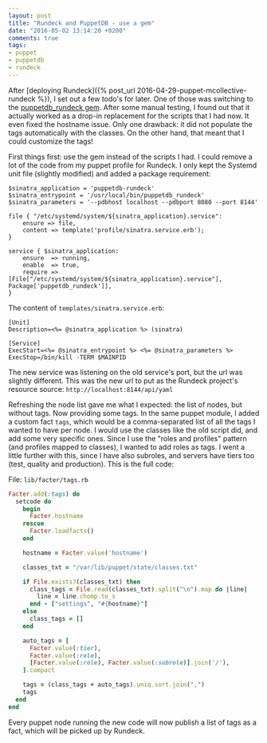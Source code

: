 ```yaml
---
layout: post
title: "Rundeck and PuppetDB - use a gem"
date: "2016-05-02 13:14:20 +0200"
comments: true
tags:
- puppet
- puppetdb
- rundeck
---
```


After [deploying Rundeck]({% post_url 2016-04-29-puppet-mcollective-rundeck %}), I set out a few todo's for later. One of those was switching to the [puppetdb_rundeck gem](https://github.com/opentable/puppetdb_rundeck). After some manual testing, I found out that it actually worked as a drop-in replacement for the scripts that I had now. It even fixed the hostname issue. Only one drawback: it did not populate the tags automatically with the classes. On the other hand, that meant that I could customize the tags!

First things first: use the gem instead of the scripts I had. I could remove a lot of the code from my puppet profile for Rundeck. I only kept the Systemd unit file (slightly modified) and added a package requirement:

```puppet
$sinatra_application = 'puppetdb-rundeck'
$sinatra_entrypoint = '/usr/local/bin/puppetdb_rundeck'
$sinatra_parameters = '--pdbhost localhost --pdbport 8080 --port 8144'

file { "/etc/systemd/system/${sinatra_application}.service":
	ensure => file,
	content => template('profile/sinatra.service.erb');
}

service { $sinatra_application:
	ensure  => running,
	enable  => true,
	require => [File["/etc/systemd/system/${sinatra_application}.service"], Package['puppetdb_rundeck']],
}
```

The content of `templates/sinatra.service.erb`:

```puppet
[Unit]
Description=<%= @sinatra_application %> (sinatra)

[Service]
ExecStart=<%= @sinatra_entrypoint %> <%= @sinatra_parameters %>
ExecStop=/bin/kill -TERM $MAINPID
```

The new service was listening on the old service's port, but the url was slightly different. This was the new url to put as the Rundeck project's resource source: `http://localhost:8144/api/yaml`

Refreshing the node list gave me what I expected: the list of nodes, but without tags. Now providing some tags. In the same puppet module, I added a custom fact `tags`, which would be a comma-separated list of all the tags I wanted to have per node. I would use the classes like the old script did, and add some very specific ones. Since I use the "roles and profiles" pattern (and profiles mapped to classes), I wanted to add roles as tags. I went a little further with this, since I have also subroles, and servers have tiers too (test, quality and production). This is the full code:

File: `lib/facter/tags.rb`

```ruby
Facter.add(:tags) do
  setcode do
    begin
      Facter.hostname
    rescue
      Facter.loadfacts()
    end

    hostname = Facter.value('hostname')

    classes_txt = "/var/lib/puppet/state/classes.txt"

    if File.exists?(classes_txt) then
      class_tags = File.read(classes_txt).split("\n").map do |line|
        line = line.chomp.to_s
      end - ["settings", "#{hostname}"]
    else
      class_tags = []
    end

    auto_tags = [
      Facter.value(:tier),
      Facter.value(:role),
      [Facter.value(:role), Facter.value(:subrole)].join('/'),
    ].compact

    tags = (class_tags + auto_tags).uniq.sort.join(",")
    tags
  end
end
```

Every puppet node running the new code will now publish a list of tags as a fact, which will be picked up by Rundeck.
